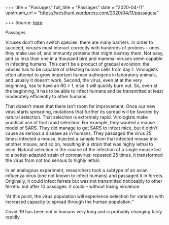 +++
title = "Passages"
full_title = "Passages"
date = "2020-04-11"
upstream_url = "https://westhunt.wordpress.com/2020/04/11/passages/"

+++
Source: [here](https://westhunt.wordpress.com/2020/04/11/passages/).

Passages

Viruses don’t often switch species: there are many barriers. In order
to succeed, viruses must interact correctly with hundreds of proteins –
ones they make use of, and immunity proteins that might destroy them.
Not easy, and so less than one in a thousand bird and mammal viruses
seem capable in infecting humans. This can’t be a product of gradual
evolution: the viruses has to be capable of infecting human cells from
day 1. Virologists often attempt to grow important human pathogens in
laboratory animals, and usually it doesn’t work. Second, the virus, even
at at the very beginning, has to have an R0 \> 1, else it will quickly
burn out. So, even at the beginning, it has to be able to infect humans
and be transmitted at least moderately efficiently to other humans.

That doesn’t mean that there isn’t room for improvement. Once our new
virus starts spreading, mutations that further its spread will be
favored by natural selection. That selection is extremely rapid.
Virologists make practical use of that rapid selection. For example,
they wanted a mouse model of SARS. They did manage to get SARS to
infect mice, but it didn’t cause as serious a disease as in humans.
They passaged the virus 25 times: infected a mouse, injected a sample
from that infected mouse into another mouse, and so on, resulting in a
strain that was highly lethal to mice. Natural selection in the course
of the infection of a single mouse led to a better-adapted strain of
coronavirus: repeated 25 times, it transformed the virus from not too
serious to highly lethal.

In an analogous experiment, researchers took a subtype of an avian
influenza virus (one not known to infect humans) and passaged it in
ferrets. Originally, it could infect ferrets but was not transmitted
noticeably to other ferrets: but after 10 passages. it could – without
losing virulence.

“At this point, the virus population will experience selection for
variants with increased capacity to spread through the human
population.”

Covid-19 has been not in humans very long and is probably changing
fairly rapidly.





